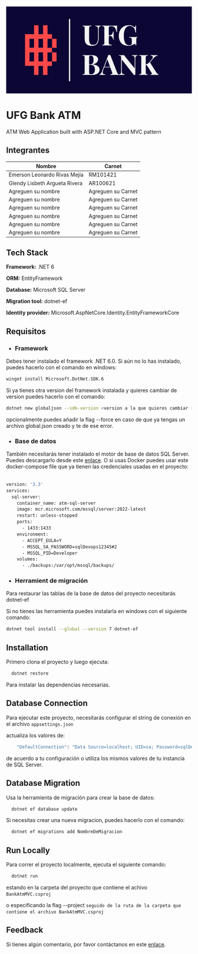 

![Logo](./bank.png)

# UFG Bank ATM

ATM Web Application built with ASP.NET Core and MVC pattern

## Integrantes

| Nombre                        | Carnet                |
| --------                      | -------               |
| Emerson Leonardo Rivas Mejía  | RM101421              |
| Glendy Lisbeth Argueta Rivera | AR100621              |
| Agreguen su nombre            |   Agreguen su Carnet  |
| Agreguen su nombre            |   Agreguen su Carnet  |
| Agreguen su nombre            |   Agreguen su Carnet  |
| Agreguen su nombre            |   Agreguen su Carnet  |
| Agreguen su nombre            |   Agreguen su Carnet  |
| Agreguen su nombre            |   Agreguen su Carnet  |


## Tech Stack

**Framework:** .NET 6

**ORM:** EntityFramework

**Database:** Microsoft SQL Server

**Migration tool:** dotnet-ef

**Identity provider:** Microsoft.AspNetCore.Identity.EntityFrameworkCore

## Requisitos

- ### Framework

Debes tener instalado el framework .NET 6.0. Si aún no lo has instalado, puedes hacerlo con el comando en windows:

```bash
winget install Microsoft.DotNet.SDK.6
```
Si ya tienes otra version del framework instalada y quieres cambiar de version puedes hacerlo con el comando:
    
```bash
dotnet new globaljson --sdk-version <version a la que quieres cambiar (sin los simbolos de <>)> --force
```
opcionalmente puedes añadir la flag --force en caso de que ya tengas un archivo global.json creado y te de ese error.

- ### Base de datos

También necesitarás tener instalado el motor de base de datos SQL Server. Puedes descargarlo desde este [enlace](https://info.microsoft.com/ww-landing-sql-server-2022.html?culture=en-us&country=US).
 O si usas Docker puedes usar este docker-compose file que ya tienen las credenciales usadas en el proyecto:

```bash

version: '3.3'
services:
  sql-server:
    container_name: atm-sql-server
    image: mcr.microsoft.com/mssql/server:2022-latest
    restart: unless-stopped
    ports:
      - 1433:1433
    environment:
      - ACCEPT_EULA=Y
      - MSSQL_SA_PASSWORD=sqlDevops12345#2
      - MSSQL_PID=Developer
    volumes:
      - ./backups:/var/opt/mssql/backups/

```

- ### Herramient de migración

Para restaurar las tablas de la base de datos del proyecto necesitarás dotnet-ef

Si no tienes las herramienta puedes instalarla en windows con el siguiente comando:

```bash
dotnet tool install --global --version 7 dotnet-ef
```


## Installation

Primero clona el proyecto y luego ejecuta:

```bash
  dotnet restore
```

Para instalar las dependencias necesarias.


## Database Connection

Para ejecutar este proyecto, necesitarás configurar el string de conexión en el archivo `appsettings.json`

actualiza los valores de:

```bash
    "DefaultConnection": "Data Source=localhost; UID=sa; Password=sqlDevops12345#2; Database=ATM;"
```

de acuerdo a tu configuración o utiliza los mismos valores de tu instancia de SQL Server.

## Database Migration

Usa la herramienta de migración para crear la base de datos:

```bash
  dotnet ef database update
```
Si necesitas crear una nueva migracion, puedes hacerlo con el comando:

```bash
  dotnet ef migrations add NombreDeMigracion
```


## Run Locally

Para correr el proyecto localmente, ejecuta el siguiente comando:

```bash
  dotnet run
```
estando en la carpeta del proyecto que contiene el achivo `BankAtmMVC.csproj`

o especificando la flag --project `seguido de la ruta de la carpeta que contiene el archivo BankAtmMVC.csproj`

## Feedback

Si tienes algún comentario, por favor contáctanos en este [enlace](https://www.youtube.com/watch?v=riT4nl0T8_M).

